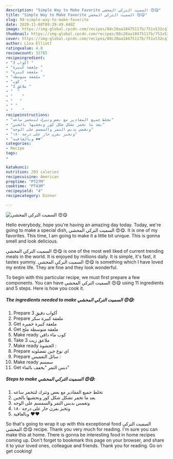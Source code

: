 ```yaml
---
description: "Simple Way to Make Favorite السميت التركي المحشي 😍😋"
title: "Simple Way to Make Favorite السميت التركي المحشي 😍😋"
slug: 94-simple-way-to-make-favorite
date: 2020-11-08T09:39:49.448Z
image: https://img-global.cpcdn.com/recipes/88c20aa18475117b/751x532cq70/الصورة-الرئيسية-لوصفةالسميت-التركي-المحشي-😍😋.jpg
thumbnail: https://img-global.cpcdn.com/recipes/88c20aa18475117b/751x532cq70/الصورة-الرئيسية-لوصفةالسميت-التركي-المحشي-😍😋.jpg
cover: https://img-global.cpcdn.com/recipes/88c20aa18475117b/751x532cq70/الصورة-الرئيسية-لوصفةالسميت-التركي-المحشي-😍😋.jpg
author: Lina Elliott
ratingvalue: 4.8
reviewcount: 32785
recipeingredient:
- "3 أكواب "
- "ملعقة كبيرة "
- "ملعقة كبيرة "
- "ملعقة متوسطة "
- "كوب  "
- "3 ملاعق "
- "  "
- "    "
- "   "
- " "
- "    "
recipeinstructions:
- "تخلط جميع المقادير مع بعض وتترك لتتخمر ساعه"
- "بعد ما تخمر تشكل شكل كور ونحشيها بالجبن"
- "وتغمس بدبس التمر والسمسم على الوجه"
- "وتخبز بفرن حار على درجة ١٨٠"
- "وبالعافية ❤️❤️"
categories:
- Recipe
tags:
- 

katakunci:  
nutrition: 293 calories
recipecuisine: American
preptime: "PT27M"
cooktime: "PT43M"
recipeyield: "4"
recipecategory: Dinner

---
```



![السميت التركي المحشي 😍😋](https://img-global.cpcdn.com/recipes/88c20aa18475117b/751x532cq70/الصورة-الرئيسية-لوصفةالسميت-التركي-المحشي-😍😋.jpg)

Hello everybody, hope you're having an amazing day today. Today, we're going to make a special dish, السميت التركي المحشي 😍😋. It is one of my favorites. This time, I am going to make it a little bit unique. This is gonna smell and look delicious.



السميت التركي المحشي 😍😋 is one of the most well liked of current trending meals in the world. It is enjoyed by millions daily. It is simple, it's fast, it tastes yummy. السميت التركي المحشي 😍😋 is something which I have loved my entire life. They are fine and they look wonderful.


To begin with this particular recipe, we must first prepare a few components. You can have السميت التركي المحشي 😍😋 using 11 ingredients and 5 steps. Here is how you cook it.

<!--inarticleads1-->

##### The ingredients needed to make السميت التركي المحشي 😍😋:

1. Prepare 3 أكواب دقيق
1. Prepare ملعقة كبيرة سكر
1. Get ملعقة كبيرة خميره
1. Get ملعقة متوسطة ملح
1. Make ready كوب ماء دافي
1. Take 3 ملاعق زيت
1. Make ready  الحشوة :
1. Prepare  اي نوع جبن تفضلونه
1. Prepare  سائل التغميس :
1. Make ready  سمسم
1. Get  دبس التمر &#34;يخفف بالماء&#34;




<!--inarticleads2-->

##### Steps to make السميت التركي المحشي 😍😋:

1. تخلط جميع المقادير مع بعض وتترك لتتخمر ساعه
1. بعد ما تخمر تشكل شكل كور ونحشيها بالجبن
1. وتغمس بدبس التمر والسمسم على الوجه
1. وتخبز بفرن حار على درجة ١٨٠
1. وبالعافية ❤️❤️




So that's going to wrap it up with this exceptional food السميت التركي المحشي 😍😋 recipe. Thank you very much for reading. I'm sure you can make this at home. There is gonna be interesting food in home recipes coming up. Don't forget to bookmark this page on your browser, and share it to your loved ones, colleague and friends. Thank you for reading. Go on get cooking!
